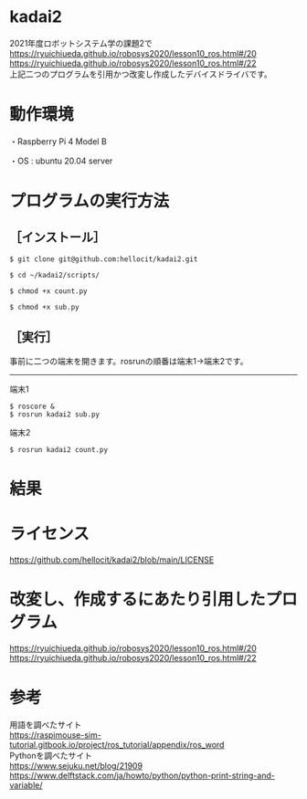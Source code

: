 # kadai2
2021年度ロボットシステム学の課題2で  
https://ryuichiueda.github.io/robosys2020/lesson10_ros.html#/20  
https://ryuichiueda.github.io/robosys2020/lesson10_ros.html#/22  
上記二つのプログラムを引用かつ改変し作成したデバイスドライバです。

# 動作環境
・Raspberry Pi 4 Model B

・OS : ubuntu 20.04 server


# プログラムの実行方法
## ［インストール］
```
$ git clone git@github.com:hellocit/kadai2.git

$ cd ~/kadai2/scripts/

$ chmod +x count.py

$ chmod +x sub.py
```
## ［実行］
事前に二つの端末を開きます。rosrunの順番は端末1→端末2です。
***
端末1
```
$ roscore &
$ rosrun kadai2 sub.py
```

端末2
```
$ rosrun kadai2 count.py
```


# 結果

# ライセンス
https://github.com/hellocit/kadai2/blob/main/LICENSE
# 改変し、作成するにあたり引用したプログラム
https://ryuichiueda.github.io/robosys2020/lesson10_ros.html#/20  
https://ryuichiueda.github.io/robosys2020/lesson10_ros.html#/22
# 参考
用語を調べたサイト  
https://raspimouse-sim-tutorial.gitbook.io/project/ros_tutorial/appendix/ros_word  
Pythonを調べたサイト  
https://www.sejuku.net/blog/21909  
https://www.delftstack.com/ja/howto/python/python-print-string-and-variable/  





